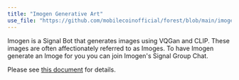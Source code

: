 ```yaml
---
title: "Imogen Generative Art"
use_file: "https://github.com/mobilecoinofficial/forest/blob/main/imogen/README.md"
---
```

Imogen is a Signal Bot that generates images using VQGan and CLIP. These images are often affectionately referred to as Imoges. To have Imogen generate an Imoge for you you can join Imogen's Signal Group Chat.

Please see [this document](https://github.com/mobilecoinofficial/forest/blob/main/imogen/README.md) for details.
